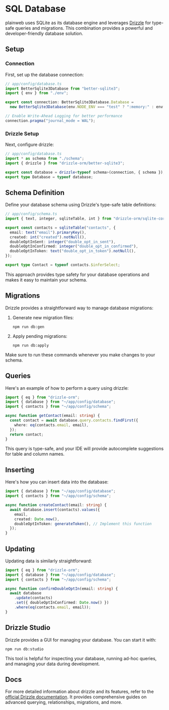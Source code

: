 # SQL Database

plainweb uses SQLite as its database engine and leverages [Drizzle](https://orm.drizzle.team/docs/overview) for type-safe queries and migrations. This combination provides a powerful and developer-friendly database solution.

## Setup

### Connection

First, set up the database connection:

```typescript
// app/config/database.ts
import BetterSqlite3Database from "better-sqlite3";
import { env } from "./env";

export const connection: BetterSqlite3Database.Database =
  new BetterSqlite3Database(env.NODE_ENV === "test" ? ":memory:" : env.DB_URL);

// Enable Write-Ahead Logging for better performance
connection.pragma("journal_mode = WAL");
```

### Drizzle Setup

Next, configure drizzle:

```typescript
// app/config/database.ts
import * as schema from "./schema";
import { drizzle } from "drizzle-orm/better-sqlite3";

export const database = drizzle<typeof schema>(connection, { schema });
export type Database = typeof database;
```

## Schema Definition

Define your database schema using Drizzle's type-safe table definitions:

```typescript
// app/config/schema.ts
import { text, integer, sqliteTable, int } from "drizzle-orm/sqlite-core";

export const contacts = sqliteTable("contacts", {
  email: text("email").primaryKey(),
  created: int("created").notNull(),
  doubleOptInSent: integer("double_opt_in_sent"),
  doubleOptInConfirmed: integer("double_opt_in_confirmed"),
  doubleOptInToken: text("double_opt_in_token").notNull(),
});

export type Contact = typeof contacts.$inferSelect;
```

This approach provides type safety for your database operations and makes it easy to maintain your schema.

## Migrations

Drizzle provides a straightforward way to manage database migrations:

1. Generate new migration files:

   ```
   npm run db:gen
   ```

2. Apply pending migrations:
   ```
   npm run db:apply
   ```

Make sure to run these commands whenever you make changes to your schema.

## Queries

Here's an example of how to perform a query using drizzle:

```typescript
import { eq } from "drizzle-orm";
import { database } from "~/app/config/database";
import { contacts } from "~/app/config/schema";

async function getContact(email: string) {
  const contact = await database.query.contacts.findFirst({
    where: eq(contacts.email, email),
  });
  return contact;
}
```

This query is type-safe, and your IDE will provide autocomplete suggestions for table and column names.

## Inserting

Here's how you can insert data into the database:

```typescript
import { database } from "~/app/config/database";
import { contacts } from "~/app/config/schema";

async function createContact(email: string) {
  await database.insert(contacts).values({
    email,
    created: Date.now(),
    doubleOptInToken: generateToken(), // Implement this function
  });
}
```

## Updating

Updating data is similarly straightforward:

```typescript
import { eq } from "drizzle-orm";
import { database } from "~/app/config/database";
import { contacts } from "~/app/config/schema";

async function confirmDoubleOptIn(email: string) {
  await database
    .update(contacts)
    .set({ doubleOptInConfirmed: Date.now() })
    .where(eq(contacts.email, email));
}
```

## Drizzle Studio

Drizzle provides a GUI for managing your database. You can start it with:

```
npm run db:studio
```

This tool is helpful for inspecting your database, running ad-hoc queries, and managing your data during development.

## Docs

For more detailed information about drizzle and its features, refer to the [official Drizzle documentation](https://orm.drizzle.team/docs/overview). It provides comprehensive guides on advanced querying, relationships, migrations, and more.
